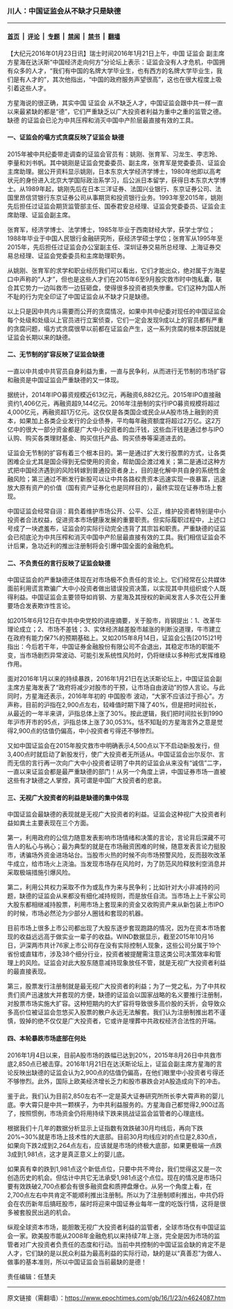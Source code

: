 ### 川人：中国证监会从不缺才只是缺德

---

#### [首页](../../../..?n4624087) &nbsp;|&nbsp; [评论](../../../../../epoch-comment?n4624087) &nbsp;|&nbsp; [专题](../../../../../epoch-special?n4624087) &nbsp;|&nbsp; [禁闻](../../../../../epoch-news?n4624087) &nbsp;|&nbsp; [禁书](../../../../../books?n4624087) &nbsp;|&nbsp; [翻墙](https://github.com/gfw-breaker/nogfw/blob/master/README.md?n4624087)


<div class="post_content" id="artbody" itemprop="articleBody">
 <!-- article content begin -->
 <p>
  【大纪元2016年01月23日讯】瑞士时间2016年1月21日上午，中国
  <ok href="https://www.epochtimes.com/gb/tag/%E8%AF%81%E7%9B%91%E4%BC%9A.html">
   证监会
  </ok>
  副主席方星海在达沃斯“中国经济走向何方”分论坛上表示：证监会没有人才危机，中国拥有众多的人才，“我们有中国的名牌大学毕业生，也有西方的名牌大学毕业生，我们是有人才的”，其次他指出，“中国的政府服务声望很高”，这也在很大程度上吸引着这些人才。
 </p>
 <p>
  方星海说的很正确，其实中国
  <ok href="https://www.epochtimes.com/gb/tag/%E8%AF%81%E7%9B%91%E4%BC%9A.html">
   证监会
  </ok>
  从不缺乏人才，中国证监会跟中共一样一直以来最紧缺的都是“德”，它们严重缺乏以广大投资者利益为重中之重的监管之德。
  <ok href="https://www.epochtimes.com/gb/tag/%E7%BC%BA%E5%BE%B7.html">
   缺德
  </ok>
  的证监会已沦为中共压榨和消灭中国中产阶层最直接有效的工具。
 </p>
 <p>
  <h4>
   一、证监会的塌方式贪腐反映了证监会
   <ok href="https://www.epochtimes.com/gb/tag/%E7%BC%BA%E5%BE%B7.html">
    缺德
   </ok>
  </h4>
  <p>
   2015年被中共纪委带走调查的证监会官员有：姚刚、张育军、习龙生、李志玲、李量和刘书帆。其中姚刚是证监会党委委员、副主席，张育军是党委委员、证监会主席助理。据公开资料显示姚刚，日本东京大学经济学博士，1980年他即以高考状元的身份进入北京大学国际政治系学习，后公派日本留学，获得日本东京大学博士。从1989年起，姚刚先后在日本三洋证券、法国兴业银行、东京证券公司、法国里昂信贷银行东京证券公司从事期货和投资银行业务。1993年至2015年，姚刚先后担任过证监会期货监管部主任、国泰君安总经理、证监会党委委员、证监会主席助理、证监会副主席。
  </p>
  <p>
   张育军，经济学博士、法学博士，1985年毕业于西南财经大学，获学士学位；1988年毕业于中国人民银行金融研究所，获经济学硕士学位；张育军从1995年至2015年，先后担任过证监会办公室副主任、深圳证券交易所总经理、上海证券交易总经理、证监会党委委员和主席助理职务。
  </p>
  <p>
   从姚刚、张育军的求学和职业经历我们可以看出，它们才能出众，绝对属于方海星口中声称的“人才”，但也是这些人才们在2015年6至9月股灾救市时中饱私囊，联合其它势力一边叫救市一边狂砸盘，使得很多投资者损失惨重。它们这种为国人所不耻的行为完全印证了中国证监会从不缺才只是缺德。
  </p>
  <p>
   以上只是因中共内斗需要而公开的贪腐情况，如果中共中纪委对现任的中国证监会每个处级和处级以上官员进行立案侦查，它们一定会发现9成以上的官员都有严重的贪腐问题，塌方式贪腐很早以前都在证监会产生，这一系列贪腐的根本原因就是证监会长期以来的缺德。
  </p>
  <p>
   <h4>
    二、无节制的扩容反映了证监会缺德
   </h4>
   <p>
    一直以中共或中共官员自身利益为重，一直与民争利，从而进行无节制的市场扩容和融资是中国证监会严重缺德的又一体现。
   </p>
   <p>
    据统计，2014年IPO募资规模近613亿元，再融资6,882亿元。2015年IPO直接融资约1,406亿元，再融资超9,144亿元。2016年注册制的实行IPO募资规模将超过4,000亿元，再融资超1万亿元。这仅仅是各类国企或民企从A股市场上融到的资本，如果加上各类企业发行的企业债券，平均每年融资额度将超过2万亿。这2万亿中的很大一部分资金都是广大中小投资者的血汗钱，这些血汗钱是通过参与IPO认购、购买各类理财基金、购买信托产品、购买债券等渠道进去的。
   </p>
   <p>
    证监会无节制的扩容有着三个根本目的。第一是通过扩大发行股票的方式，让各类困难企业尤其是国企得到无偿使用的资金，帮助国企渡过难关；第二是通过这种方式把中国经济遇到的风险转嫁到普通投资者身上，目的是化解中共自身的系统性金融风险；第三通过不断发行新股可以让中共各路权贵资本迅速实现一夜暴富，迅速放大原有资产的价值（国有资产证券化也是同样目的），最终实现在证券市场上套现。
   </p>
   <p>
    中国证监会经常自诩：肩负着维护市场公开、公平、公正，维护投资者特别是中小投资者合法权益，促进资本市场健康发展的重要职责。但实际履职过程中，上述口号成了一块遮羞布，证监会的实际行动完全违背了其宗旨和职责。严重缺德的证监会已彻底沦为中共压榨和消灭中国中产阶层最直接有效的工具。我们相信证监会不计后果，急功近利的推出注册制将会引爆中国全面的金融危机。
   </p>
   <p>
    <h4>
     二、不负责任的言行反映了证监会缺德
    </h4>
    <p>
     中国证监会的严重缺德还体现在对市场极不负责任的言论上。它们经常在公共媒体面前利用谎言欺骗广大中小投资者做出错误投资决策，以实现其中共组织或个人既得利益。中国证监会主要领导如肖钢、方星海及其授权的新闻发言人多次在公开重要场合发表欺诈性言论。
    </p>
    <p>
     如2015年6月12日在中共中央党校的讲座摘要，关于股市，肖钢提出：1、改革牛理论成立；2、市场不差钱；3、实体经济越差股市越涨的判断没道理，牛市建立在政府有能力保7%的预期基础上。又如2015年8月14日，证监会公告[2015]21号指出：今后若干年，中国证券金融股份有限公司不会退出，其稳定市场的职能不变，当市场剧烈异常波动、可能引发系统性风险时，仍将继续以多种形式发挥维稳作用。
    </p>
    <p>
     面对2016年1月以来的持续暴跌，2016年1月21日在达沃斯论坛上，中国证监会副主席方星海发表了“政府将减少对股市的干预，让市场自由波动”的惊人言论。与此同时，方星海还表示，2016年年初的
     <ok href="https://www.epochtimes.com/gb/tag/%E4%B8%AD%E5%9B%BD%E8%82%A1%E5%B8%82.html">
      中国股市
     </ok>
     波动，“大家不应该过于担心”。方声称，目前的沪指在2,900点左右，较峰值时期下降了40%，但是把时间拉长，从最近的一年半来讲，沪指总体上涨了30%。按此逻辑，我们把时间拉长到1990年沪市开市的95点，沪指总体上涨了30,053%。恬不知耻的方星海言外之意是觉得2,900点的估值仍偏高，中小投资者亏得还不够惨烈。
    </p>
    <p>
     又如中国证监会在2015年股灾救市中明确表示4,500点以下不启动新股发行，但3,400点时就启动了新股发行，使广大投资者无所适从。中国证监会出尔反尔、言而无信的言行再一次向广大中小投资者证明了中共的证监会从来没有“诚信”二字，一直以来证监会都是最严重缺德的部门！从另一个角度上讲，中国证券市场一直被这些有才缺德之人掌控，真可谓是中国广大投资者的悲哀。
    </p>
    <p>
     <h4>
      三、无视广大投资者的利益是缺德的集中体现
     </h4>
     <p>
      中国证监会最缺德的表现就是无视广大投资者的利益。证监会这种视广大投资者利益如粪土主要表现在三个方面。
     </p>
     <p>
      第一，利用政府的公信力随意发表影响市场情绪和决策的言论，言论背后深藏不可告人的私心与祸心；最为典型的就是在市场融资困难的时候，随意发表言论力挺股市，诱骗场外资金进场站台。当股市火热的时候不向市场预警风险，反而鼓吹改革牛成立，给市场火上浇油。当发现市场存在风险时，为了防范风险释放利空消息并采取极端措施引爆风险。
     </p>
     <p>
      第二，利用公共权力采取不作为或乱作为来与民争利；比如针对大小非减持的问题，缺德的证监会从来都没有细化减持规则，而是放任自流。当市场上上千家公司大股东都相继减持股票，利用市场上套现来的资金又收购资产来从新包装上市IPO的时候，市场必然沦为少部分人圈钱和套现的机器。
     </p>
     <p>
      目前市场上很多上市公司都出现了大股东逐步套现跑路的情况，因为在资本市场套现的收益远远高于做实业一辈子的收益。WIND数据显示，截至2015年10月16日，沪深两市共计76家上市公司存在没有实际控制人现象，这些公司分属于19个省份或直辖市，涉及38个细分行业，投资者被提醒需注意这类公司决策效率和管理上的风险。证监会对此大股东随意减持现象放任不管，就是无视广大投资者利益的最直接表现。
     </p>
     <p>
      第三，股票发行注册制就是最无视广大投资者的利益；为了一党之私，为了中共权贵们资产迅速放大并套现的方便，缺德的证监会以国家战略的名义要推行注册制，对股票市场实施大扩容。这种短期内的大扩容将导致很多高价股的夭折，会导致众多高价位被证监会忽悠买入股票的散户永远无法解套。我们认为注册制推出若不谨慎，毁掉的绝不仅仅是广大投资者，它或许是埋葬中共政权经济合法性的开端。
     </p>
     <p>
      <h4>
       四、本轮暴跌市场底部在何处
      </h4>
      <p>
       2016年1月4日以来，目前A股市场的跌幅已达到20%，2015年8月26日中共救市底2,850点已被击穿。2016年1月21日在达沃斯论坛上，证监会副主席方星海的言论反映出缺德的证监会认为2,900点的估值仍偏高，在他们眼里中小投资者亏得还不够惨烈。此外，国际上欧美经济增长乏力和股市暴跌会对A股造成向下的冲击。
      </p>
      <p>
       鉴于此，我们认为目前2,850左右不一定是英大证券研究所所长李大霄声称的婴儿底。李大霄只是中共一颗棋子，为中共利益服务的。方星海自己都觉得2,900过高了，按照惯例，市场资金仍将用持续下跌来挑战证监会监管者的心理底线。
      </p>
      <p>
       根据我们十几年的数据分析显示上证指数有效跌破30月均线后，再向下跌20%~30%就是市场上技术性的大底部。目前30月均线应对的点位是2,830点，如果向下跌2成到2,264点左右，应该就是市场的终极大底部，如果更极端一点跌3成到1,981点，这才是真正意义上的婴儿底。
      </p>
      <p>
       如果真有幸的跌到1,981点这个新低点位，只要中共不垮台，我们觉得这又是一次创造历史的机会。但估计中共它无法承受1,981点这个点位。现在的情况是市场只要有效跌破2,700点都会有很多融资盘和质押盘爆仓。从另一个角度上看，在2,700点左右中共肯定不能顺利推出注册制。所以为了注册制顺利推出，中共仍将会在农历新年后搞旺股市，届时将迎来中国证券业每年一度的吃饭行情，这将是很多被套股民出逃的机会。
      </p>
      <p>
       纵观全球资本市场，能胆敢无视广大投资者利益的监管者，全球市场仅有中国证监会一家。欧美股市能从2008年金融危机以来持续7年上涨，完全是因为市场的监管者对广大投资者负责任的态度和行动。当前中共控制的中国证监会缺的肯定不是人才，它们缺的是以民众利益为最高利益的实际行动，缺的是以“真善忍”为做人、做事的基本准则，所以中国证监会当前最缺的是德！
      </p>
      <p>
       责任编辑：任慧夫
      </p>
      <!-- article content end -->
      <div id="below_article_ad">
      </div>
     </p>
    </p>
   </p>
  </p>
 </p>
</div>


---

原文链接（需翻墙）：https://www.epochtimes.com/gb/16/1/23/n4624087.htm